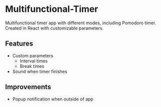 # Multifunctional-Timer
Multifunctional timer app with different modes, including Pomodoro timer. Created in React with customizable parameters.

## Features
- Custom parameters
  - Interval times
  - Break times
- Sound when timer finishes


## Improvements
  - Popup notification when outside of app
  
